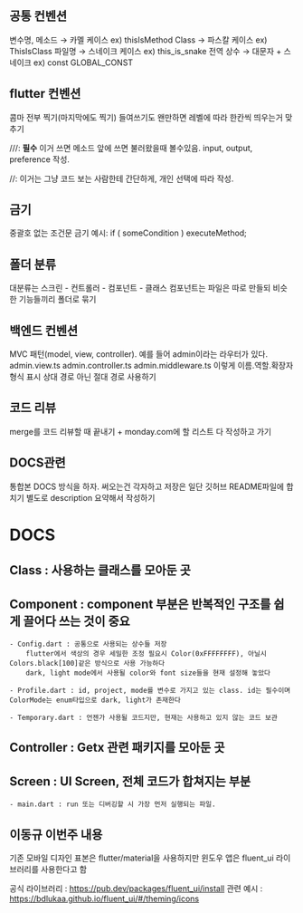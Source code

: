 ## 공통 컨벤션

변수명, 메소드 → 카멜 케이스  ex) thisIsMethod
Class → 파스칼 케이스 ex) ThisIsClass
파일명 → 스네이크 케이스 ex) this_is_snake
전역 상수 → 대문자 + 스네이크 ex) const GLOBAL_CONST 

## flutter 컨벤션

콤마 전부 찍기(마지막에도 찍기)
들여쓰기도 왠만하면 레벨에 따라 한칸씩 띄우는거 맞추기

///: 
**필수** 이거 쓰면 메소드 앞에 쓰면 불러왔을때 볼수있음. input, output, preference 작성.  

//:
 이거는 그냥 코드 보는 사람한테 간단하게, 개인 선택에 따라 작성.

## 금기
중괄호 없는 조건문
금기 예시:
if ( someCondition )
     executeMethod;

## 폴더 분류
대분류는 
스크린 - 컨트롤러 - 컴포넌트 - 클래스
컴포넌트는 파일은 따로 만들되 비슷한 기능들끼리 폴더로 묶기

## 백엔드 컨벤션
MVC 패턴(model, view, controller). 예를 들어 admin이라는 라우터가 있다.
admin.view.ts
admin.controller.ts
admin.middleware.ts
이렇게 이름.역할.확장자 형식 표시
상대 경로 아닌 절대 경로 사용하기

## 코드 리뷰
merge를 코드 리뷰할 때 끝내기 + monday.com에 할 리스트 다 작성하고 가기


## DOCS관련
통합본 DOCS 방식을 하자. 써오는건 각자하고 저장은 일단 깃허브 README파일에 합치기
별도로 description 요약해서 작성하기

# DOCS

## Class : 사용하는 클래스를 모아둔 곳

## Component : component 부분은 반복적인 구조를 쉽게 끌어다 쓰는 것이 중요 
    - Config.dart : 공통으로 사용되는 상수들 저장
        flutter에서 색상의 경우 세밀한 조정 필요시 Color(0xFFFFFFFF), 아닐시 Colors.black[100]같은 방식으로 사용 가능하다 
        dark, light mode에서 사용될 color와 font size들을 현재 설정해 놓았다
            
    - Profile.dart : id, project, mode를 변수로 가지고 있는 class. id는 필수이며 ColorMode는 enum타입으로 dark, light가 존재한다

    - Temporary.dart : 언젠가 사용될 코드지만, 현재는 사용하고 있지 않는 코드 보관 
    
## Controller : Getx 관련 패키지를 모아둔 곳

## Screen : UI Screen, 전체 코드가 합쳐지는 부분
    - main.dart : run 또는 디버깅할 시 가장 먼저 실행되는 파일.



## 이동규 이번주 내용
기존 모바일 디자인 표본은 flutter/material을 사용하지만 윈도우 앱은 fluent_ui 라이브러리를 사용한다고 함

공식 라이브러리 : 
https://pub.dev/packages/fluent_ui/install
관련 예시 : 
https://bdlukaa.github.io/fluent_ui/#/theming/icons

